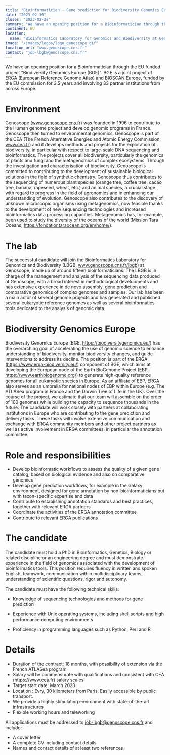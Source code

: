 ```yaml
---
title: "Bioinformatician - Gene prediction for Biodiversity Genomics Europe"
date: "2023-02-10"
closes: "2023-02-28"
summary: "We have an opening position for a Bioinformatician through the EU funded project Biodiversity Genomics Europe (BGE)"
continent: EU
location:
  name: "Bioinformatics Laboratory for Genomics and Biodiversity at Genoscope, France"
image: "/images/logos/logo_genoscope.gif"
location_url: "www.genoscope.cns.fr"
contact: "job-lbgb@genoscope.cns.fr"
---
```



We have an opening position for a Bioinformatician through the EU funded project
"Biodiversity Genomics Europe (BGE)". BGE is a joint project of ERGA (European
Reference Genome Atlas) and BIOSCAN Europe, funded by the EU commission for 3.5
years and involving 33 partner institutions from across Europe.

# Environment

Genoscope (www.genoscope.cns.fr) was founded in 1996 to contribute to the Human
genome project and develop genomic programs in France. Genoscope then turned to
environmental genomics. Genoscope is part of the CEA (The French Alternative Energies
and Atomic Energy Commission, www.cea.fr) and it develops methods and projects for the
exploration of biodiversity, in particular with respect to large-scale DNA sequencing and
bioinformatics. The projects cover all biodiversity, particularly the genomics of plants and
fungi and the metagenomics of complex ecosystems. Through the investigation and
characterisation of biodiversity, Genoscope is committed to contributing to the development
of sustainable biological solutions in the field of synthetic chemistry.
Genoscope thus contributes to the sequencing of numerous plant species (orange tree,
coffee tree, cacao tree, banana, rapeseed, wheat, etc.) and animal species, a crucial stage
with regard to progress in the field of agronomics and in enhancing our understanding of
evolution. Genoscope also contributes to the discovery of unknown microscopic organisms
using metagenomics, now feasible thanks to the development of new sequencing
technologies and increased bioinformatics data processing capacities. Metagenomics has,
for example, been used to study the diversity of the oceans of the world (Mission Tara
Oceans, https://fondationtaraocean.org/en/home/).

# The lab

The successful candidate will join the Bioinformatics Laboratory for Genomics and
Biodiversity (LBGB, www.genoscope.cns.fr/lbgb) at Genoscope, made up of around fifteen
bioinformaticians. The LBGB is in charge of the management and analysis of the sequencing
data produced at Genoscope, with a broad interest in methodological developments and has
extensive experience in de novo assembly, gene prediction and comparative genomics of
complex genomes and samples. Our lab has been a main actor of several genome projects
and has generated and published several eukaryotic reference genomes as well as several
bioinformatics tools dedicated to the analysis of genomic data.

# Biodiversity Genomics Europe

Biodiversity Genomics Europe (BGE, https://biodiversitygenomics.eu/) has the overarching
goal of accelerating the use of genomic science to enhance understanding of biodiversity,
monitor biodiversity changes, and guide interventions to address its decline.
The position is part of the ERGA (https://www.erga-biodiversity.eu/) component of BGE,
which aims at developing the European node of the Earth BioGenome Project (EBP,
https://www.earthbiogenome.org/) to generate high-quality reference genomes for all
eukaryotic species in Europe. As an affiliate of EBP, ERGA also serves as an umbrella for
national nodes of EBP within Europe (e.g. The ATLASea program in France and the Darwin
Tree of Life in the UK). Over the course of the project, we estimate that our team will
assemble on the order of 100 genomes while building the capacity to sequence thousands in
the future. The candidate will work closely with partners at collaborating institutions in
Europe who are contributing to the gene prediction and delivery tasks. These tasks will
involve extensive communication and exchange with ERGA community members and other
project partners as well as active involvement in ERGA committees, in particular the
annotation committee.

# Role and responsibilities

* Develop bioinformatic workflows to assess the quality of a given gene catalog, based on biological evidence and also on comparative genomics
* Develop gene prediction workflows, for example in the Galaxy environment, designed
for gene annotation by non-bioinformaticians but with taxon-specific expertise and data
* Contribute to establishing annotation standards and best practices, together with relevant ERGA partners
* Coordinate the activities of the ERGA annotation committee
* Contribute to relevant ERGA publications

# The candidate

The candidate must hold a PhD in Bioinformatics, Genetics, Biology or related discipline or
an engineering degree and must demonstrate experience in the field of genomics associated
with the development of bioinformatics tools. This position requires fluency in written and
spoken English, teamwork, communication within multidisciplinary teams, understanding of
scientific questions, rigor and autonomy.

The candidate must have the following technical skills:
* Knowledge of sequencing technologies and methods for gene prediction
* Experience with Unix operating systems, including shell scripts and high performance computing environments

* Proficiency in programming languages such as Python, Perl and R

# Details

* Duration of the contract: 18 months, with possibility of extension via the French ATLASea program
* Salary will be commensurate with qualifications and consistent with CEA (https://www.cea.fr) salary scales
* Target start date: March 2023
* Location : Evry, 30 kilometers from Paris. Easily accessible by public transport.
* We provide a highly stimulating environment with state-of-the-art infrastructures
* Flexible working hours and teleworking

All applications must be addressed to job-lbgb@genoscope.cns.fr and include:
* A cover letter
* A complete CV including contact details
* Names and contact details of at least two references

